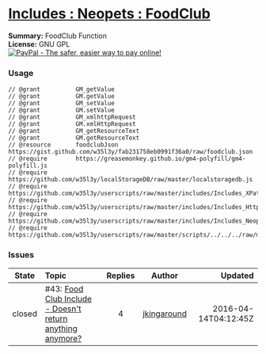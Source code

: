 
# [Includes : Neopets : FoodClub](.)

**Summary:** FoodClub Function<br />
**License:** GNU GPL<br />
[![PayPal - The safer, easier way to pay online!](https://www.paypalobjects.com/en_US/i/btn/btn_donate_SM.gif "PayPal - The safer, easier way to pay online!")](https://goo.gl/DNfg2w)
### Usage
```
// @grant          GM_getValue
// @grant          GM.getValue
// @grant          GM_setValue
// @grant          GM.setValue
// @grant          GM_xmlhttpRequest
// @grant          GM.xmlHttpRequest
// @grant          GM_getResourceText
// @grant          GM.getResourceText
// @resource       foodclubJson https://gist.github.com/w35l3y/fab231758eb0991f36a0/raw/foodclub.json
// @require        https://greasemonkey.github.io/gm4-polyfill/gm4-polyfill.js
// @require        https://github.com/w35l3y/localStorageDB/raw/master/localstoragedb.js
// @require        https://github.com/w35l3y/userscripts/raw/master/includes/Includes_XPath/63808.user.js
// @require        https://github.com/w35l3y/userscripts/raw/master/includes/Includes_HttpRequest/56489.user.js
// @require        https://github.com/w35l3y/userscripts/raw/master/includes/Includes_Neopets_%5BBETA%5D/main.user.js
// @require        https://github.com/w35l3y/userscripts/raw/master/scripts/../../../raw/master/includes/Includes_Neopets_FoodClub/main.user.js
```

### Issues
State|Topic|Replies|Author|Updated
:---:|:---|:---:|:---:|---:
closed|#43: [Food Club Include - Doesn't return anything anymore?](https://github.com/w35l3y/userscripts/issues/43)|4|[jkingaround](https://github.com/jkingaround)|2016-04-14T04:12:45Z

